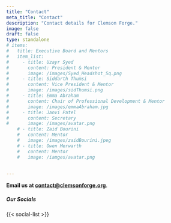 ```yaml
---
title: "Contact"
meta_title: "Contact"
description: "Contact details for Clemson Forge."
image: false
draft: false
type: standalone
# items:
#   title: Executive Board and Mentors
#   item_list:
#     - title: Uzayr Syed
#       content: President & Mentor
#       image: /images/Syed_Headshot_Sq.png
#     - title: Siddarth Thumsi 
#       content: Vice President & Mentor
#       image: /images/sidThumsi.png
#     - title: Emma Abraham
#       content: Chair of Professional Development & Mentor
#       image: /images/emmaAbraham.jpg
#     - title: Janvi Patel
#       content: Secretary
#       image: /images/avatar.png
    # - title: Zaid Bourini
    #   content: Mentor
    #   image: /images/zaidBourini.jpeg
    # - title: Owen Merwarth
    #   content: Mentor
    #   image: /iamges/avatar.png
      
      
---
```


**Email us at <contact@clemsonforge.org>**.

<h5 class="mb-1">Our Socials</h5>
{{< social-list >}}
